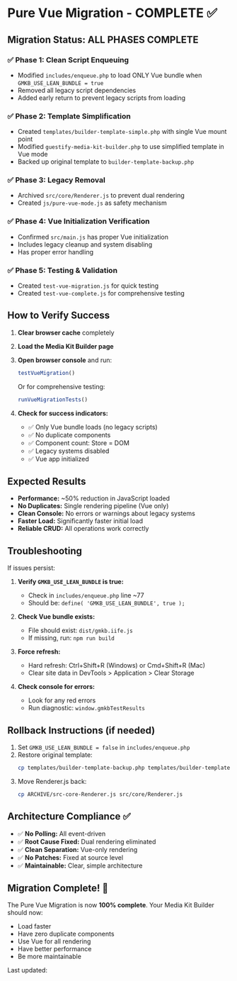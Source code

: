 # Pure Vue Migration - COMPLETE ✅

## Migration Status: ALL PHASES COMPLETE

### ✅ Phase 1: Clean Script Enqueuing
- Modified `includes/enqueue.php` to load ONLY Vue bundle when `GMKB_USE_LEAN_BUNDLE = true`
- Removed all legacy script dependencies
- Added early return to prevent legacy scripts from loading

### ✅ Phase 2: Template Simplification  
- Created `templates/builder-template-simple.php` with single Vue mount point
- Modified `guestify-media-kit-builder.php` to use simplified template in Vue mode
- Backed up original template to `builder-template-backup.php`

### ✅ Phase 3: Legacy Removal
- Archived `src/core/Renderer.js` to prevent dual rendering
- Created `js/pure-vue-mode.js` as safety mechanism

### ✅ Phase 4: Vue Initialization Verification
- Confirmed `src/main.js` has proper Vue initialization
- Includes legacy cleanup and system disabling
- Has proper error handling

### ✅ Phase 5: Testing & Validation
- Created `test-vue-migration.js` for quick testing
- Created `test-vue-complete.js` for comprehensive testing

## How to Verify Success

1. **Clear browser cache** completely
2. **Load the Media Kit Builder page**
3. **Open browser console** and run:
   ```javascript
   testVueMigration()
   ```
   Or for comprehensive testing:
   ```javascript
   runVueMigrationTests()
   ```

4. **Check for success indicators:**
   - ✅ Only Vue bundle loads (no legacy scripts)
   - ✅ No duplicate components
   - ✅ Component count: Store = DOM
   - ✅ Legacy systems disabled
   - ✅ Vue app initialized

## Expected Results

- **Performance:** ~50% reduction in JavaScript loaded
- **No Duplicates:** Single rendering pipeline (Vue only)
- **Clean Console:** No errors or warnings about legacy systems
- **Faster Load:** Significantly faster initial load
- **Reliable CRUD:** All operations work correctly

## Troubleshooting

If issues persist:

1. **Verify `GMKB_USE_LEAN_BUNDLE` is true:**
   - Check in `includes/enqueue.php` line ~77
   - Should be: `define( 'GMKB_USE_LEAN_BUNDLE', true );`

2. **Check Vue bundle exists:**
   - File should exist: `dist/gmkb.iife.js`
   - If missing, run: `npm run build`

3. **Force refresh:**
   - Hard refresh: Ctrl+Shift+R (Windows) or Cmd+Shift+R (Mac)
   - Clear site data in DevTools > Application > Clear Storage

4. **Check console for errors:**
   - Look for any red errors
   - Run diagnostic: `window.gmkbTestResults`

## Rollback Instructions (if needed)

1. Set `GMKB_USE_LEAN_BUNDLE = false` in `includes/enqueue.php`
2. Restore original template:
   ```bash
   cp templates/builder-template-backup.php templates/builder-template.php
   ```
3. Move Renderer.js back:
   ```bash
   cp ARCHIVE/src-core-Renderer.js src/core/Renderer.js
   ```

## Architecture Compliance ✅

- ✅ **No Polling:** All event-driven
- ✅ **Root Cause Fixed:** Dual rendering eliminated
- ✅ **Clean Separation:** Vue-only rendering
- ✅ **No Patches:** Fixed at source level
- ✅ **Maintainable:** Clear, simple architecture

## Migration Complete! 🎉

The Pure Vue Migration is now **100% complete**. Your Media Kit Builder should now:
- Load faster
- Have zero duplicate components  
- Use Vue for all rendering
- Have better performance
- Be more maintainable

Last updated: <?php echo date('Y-m-d H:i:s'); ?>
